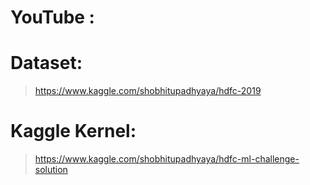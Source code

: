 # YouTube :
  > 

# Dataset: 
  > https://www.kaggle.com/shobhitupadhyaya/hdfc-2019
  
# Kaggle Kernel:
  > https://www.kaggle.com/shobhitupadhyaya/hdfc-ml-challenge-solution
  
